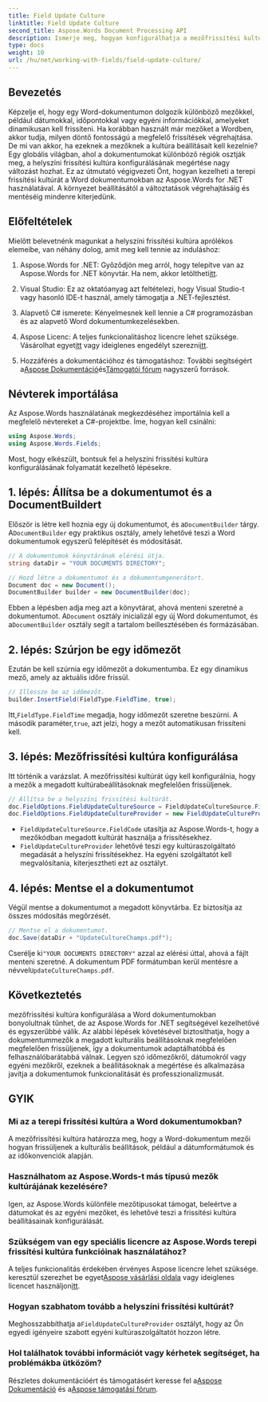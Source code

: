 ```yaml
---
title: Field Update Culture
linktitle: Field Update Culture
second_title: Aspose.Words Document Processing API
description: Ismerje meg, hogyan konfigurálhatja a mezőfrissítési kultúrát Word-dokumentumokban az Aspose.Words for .NET használatával. Lépésről lépésre, kódpéldákkal és tippekkel a pontos frissítésekhez.
type: docs
weight: 10
url: /hu/net/working-with-fields/field-update-culture/
---
```

## Bevezetés

Képzelje el, hogy egy Word-dokumentumon dolgozik különböző mezőkkel, például dátumokkal, időpontokkal vagy egyéni információkkal, amelyeket dinamikusan kell frissíteni. Ha korábban használt már mezőket a Wordben, akkor tudja, milyen döntő fontosságú a megfelelő frissítések végrehajtása. De mi van akkor, ha ezeknek a mezőknek a kultúra beállításait kell kezelnie? Egy globális világban, ahol a dokumentumokat különböző régiók osztják meg, a helyszíni frissítési kultúra konfigurálásának megértése nagy változást hozhat. Ez az útmutató végigvezeti Önt, hogyan kezelheti a terepi frissítési kultúrát a Word dokumentumokban az Aspose.Words for .NET használatával. A környezet beállításától a változtatások végrehajtásáig és mentéséig mindenre kiterjedünk.

## Előfeltételek

Mielőtt belevetnénk magunkat a helyszíni frissítési kultúra aprólékos elemeibe, van néhány dolog, amit meg kell tennie az induláshoz:

1. Aspose.Words for .NET: Győződjön meg arról, hogy telepítve van az Aspose.Words for .NET könyvtár. Ha nem, akkor letöltheti[itt](https://releases.aspose.com/words/net/).

2. Visual Studio: Ez az oktatóanyag azt feltételezi, hogy Visual Studio-t vagy hasonló IDE-t használ, amely támogatja a .NET-fejlesztést.

3. Alapvető C# ismerete: Kényelmesnek kell lennie a C# programozásban és az alapvető Word dokumentumkezelésekben.

4.  Aspose Licenc: A teljes funkcionalitáshoz licencre lehet szüksége. Vásárolhat egyet[itt](https://purchase.aspose.com/buy) vagy ideiglenes engedélyt szerezni[itt](https://purchase.aspose.com/temporary-license/).

5.  Hozzáférés a dokumentációhoz és támogatáshoz: További segítségért a[Aspose Dokumentáció](https://reference.aspose.com/words/net/)és[Támogatói fórum](https://forum.aspose.com/c/words/8) nagyszerű források.

## Névterek importálása

Az Aspose.Words használatának megkezdéséhez importálnia kell a megfelelő névtereket a C#-projektbe. Íme, hogyan kell csinálni:

```csharp
using Aspose.Words;
using Aspose.Words.Fields;
```

Most, hogy elkészült, bontsuk fel a helyszíni frissítési kultúra konfigurálásának folyamatát kezelhető lépésekre.

## 1. lépés: Állítsa be a dokumentumot és a DocumentBuildert

 Először is létre kell hoznia egy új dokumentumot, és a`DocumentBuilder` tárgy. A`DocumentBuilder` egy praktikus osztály, amely lehetővé teszi a Word dokumentumok egyszerű felépítését és módosítását.

```csharp
// A dokumentumok könyvtárának elérési útja.
string dataDir = "YOUR DOCUMENTS DIRECTORY";

// Hozd létre a dokumentumot és a dokumentumgenerátort.
Document doc = new Document();
DocumentBuilder builder = new DocumentBuilder(doc);
```

 Ebben a lépésben adja meg azt a könyvtárat, ahová menteni szeretné a dokumentumot. A`Document` osztály inicializál egy új Word dokumentumot, és a`DocumentBuilder` osztály segít a tartalom beillesztésében és formázásában.

## 2. lépés: Szúrjon be egy időmezőt

Ezután be kell szúrnia egy időmezőt a dokumentumba. Ez egy dinamikus mező, amely az aktuális időre frissül.

```csharp
// Illessze be az időmezőt.
builder.InsertField(FieldType.FieldTime, true);
```

 Itt,`FieldType.FieldTime` megadja, hogy időmezőt szeretne beszúrni. A második paraméter,`true`, azt jelzi, hogy a mezőt automatikusan frissíteni kell.

## 3. lépés: Mezőfrissítési kultúra konfigurálása

Itt történik a varázslat. A mezőfrissítési kultúrát úgy kell konfigurálnia, hogy a mezők a megadott kultúrabeállításoknak megfelelően frissüljenek.

```csharp
// Állítsa be a helyszíni frissítési kultúrát.
doc.FieldOptions.FieldUpdateCultureSource = FieldUpdateCultureSource.FieldCode;
doc.FieldOptions.FieldUpdateCultureProvider = new FieldUpdateCultureProvider();
```

- `FieldUpdateCultureSource.FieldCode` utasítja az Aspose.Words-t, hogy a mezőkódban megadott kultúrát használja a frissítésekhez.
- `FieldUpdateCultureProvider` lehetővé teszi egy kultúraszolgáltató megadását a helyszíni frissítésekhez. Ha egyéni szolgáltatót kell megvalósítania, kiterjesztheti ezt az osztályt.

## 4. lépés: Mentse el a dokumentumot

Végül mentse a dokumentumot a megadott könyvtárba. Ez biztosítja az összes módosítás megőrzését.

```csharp
// Mentse el a dokumentumot.
doc.Save(dataDir + "UpdateCultureChamps.pdf");
```

 Cserélje ki`"YOUR DOCUMENTS DIRECTORY"` azzal az elérési úttal, ahová a fájlt menteni szeretné. A dokumentum PDF formátumban kerül mentésre a névvel`UpdateCultureChamps.pdf`.

## Következtetés

mezőfrissítési kultúra konfigurálása a Word dokumentumokban bonyolultnak tűnhet, de az Aspose.Words for .NET segítségével kezelhetővé és egyszerűbbé válik. Az alábbi lépések követésével biztosíthatja, hogy a dokumentummezők a megadott kulturális beállításoknak megfelelően megfelelően frissüljenek, így a dokumentumok adaptálhatóbbá és felhasználóbarátabbá válnak. Legyen szó időmezőkről, dátumokról vagy egyéni mezőkről, ezeknek a beállításoknak a megértése és alkalmazása javítja a dokumentumok funkcionalitását és professzionalizmusát.

## GYIK

### Mi az a terepi frissítési kultúra a Word dokumentumokban?

A mezőfrissítési kultúra határozza meg, hogy a Word-dokumentum mezői hogyan frissüljenek a kulturális beállítások, például a dátumformátumok és az időkonvenciók alapján.

### Használhatom az Aspose.Words-t más típusú mezők kultúrájának kezelésére?

Igen, az Aspose.Words különféle mezőtípusokat támogat, beleértve a dátumokat és az egyéni mezőket, és lehetővé teszi a frissítési kultúra beállításainak konfigurálását.

### Szükségem van egy speciális licencre az Aspose.Words terepi frissítési kultúra funkcióinak használatához?

 A teljes funkcionalitás érdekében érvényes Aspose licencre lehet szüksége. keresztül szerezhet be egyet[Aspose vásárlási oldala](https://purchase.aspose.com/buy) vagy ideiglenes licencet használjon[itt](https://purchase.aspose.com/temporary-license/).

### Hogyan szabhatom tovább a helyszíni frissítési kultúrát?

 Meghosszabbíthatja a`FieldUpdateCultureProvider` osztályt, hogy az Ön egyedi igényeire szabott egyéni kultúraszolgáltatót hozzon létre.

### Hol találhatok további információt vagy kérhetek segítséget, ha problémákba ütközöm?

 Részletes dokumentációért és támogatásért keresse fel a[Aspose Dokumentáció](https://reference.aspose.com/words/net/) és a[Aspose támogatási fórum](https://forum.aspose.com/c/words/8).
